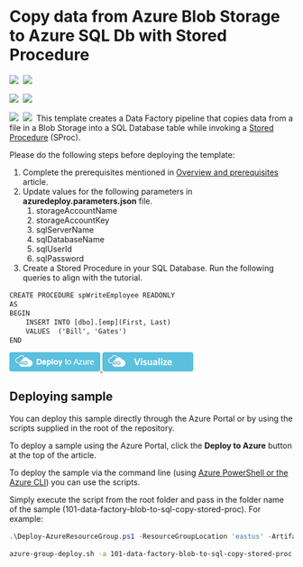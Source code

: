 # Copy data from Azure Blob Storage to Azure SQL Db with Stored Procedure

<IMG SRC="https://azbotstorage.blob.core.windows.net/badges/101-data-factory-blob-to-sql-copy-stored-proc/PublicLastTestDate.svg" />&nbsp;
<IMG SRC="https://azbotstorage.blob.core.windows.net/badges/101-data-factory-blob-to-sql-copy-stored-proc/PublicDeployment.svg" />&nbsp;

<IMG SRC="https://azbotstorage.blob.core.windows.net/badges/101-data-factory-blob-to-sql-copy-stored-proc/FairfaxLastTestDate.svg" />&nbsp;
<IMG SRC="https://azbotstorage.blob.core.windows.net/badges/101-data-factory-blob-to-sql-copy-stored-proc/FairfaxDeployment.svg" />&nbsp;

<IMG SRC="https://azbotstorage.blob.core.windows.net/badges/101-data-factory-blob-to-sql-copy-stored-proc/BestPracticeResult.svg" />&nbsp;
<IMG SRC="https://azbotstorage.blob.core.windows.net/badges/101-data-factory-blob-to-sql-copy-stored-proc/CredScanResult.svg" />&nbsp;
This template creates a Data Factory pipeline that copies data from a file in a Blob Storage into a SQL Database table while invoking a [Stored Procedure](https://azure.microsoft.com/en-us/documentation/articles/data-factory-stored-proc-activity/) (SProc). 

Please do the following steps before deploying the template: 

1. Complete the prerequisites mentioned in [Overview and prerequisites](https://azure.microsoft.com/documentation/articles/data-factory-copy-data-from-azure-blob-storage-to-sql-database/) article.
2. Update values for the following parameters in **azuredeploy.parameters.json** file. 
	1. storageAccountName
	2. storageAccountKey
	3. sqlServerName
	4. sqlDatabaseName
	5. sqlUserId
	6. sqlPassword
3. Create a Stored Procedure in your SQL Database. Run the following queries to align with the tutorial.

```
CREATE PROCEDURE spWriteEmployee READONLY
AS
BEGIN
	INSERT INTO [dbo].[emp](First, Last)
	VALUES  ('Bill', 'Gates')
END
```

<a href="https://portal.azure.com/#create/Microsoft.Template/uri/https%3A%2F%2Fraw.githubusercontent.com%2FAzure%2Fazure-quickstart-templates%2Fmaster%2F101-data-factory-blob-to-sql-copy-stored-proc%2Fazuredeploy.json" target="_blank">
    <img src="https://raw.githubusercontent.com/Azure/azure-quickstart-templates/master/1-CONTRIBUTION-GUIDE/images/deploytoazure.png"/>
</a>
<a href="http://armviz.io/#/?load=https%3A%2F%2Fraw.githubusercontent.com%2FAzure%2Fazure-quickstart-templates%2Fmaster%2F101-data-factory-blob-to-sql-stored-proc%2Fazuredeploy.json" target="_blank">
    <img src="https://raw.githubusercontent.com/Azure/azure-quickstart-templates/master/1-CONTRIBUTION-GUIDE/images/visualizebutton.png"/>
</a>

## Deploying sample
You can deploy this sample directly through the Azure Portal or by using the scripts supplied in the root of the repository.

To deploy a sample using the Azure Portal, click the **Deploy to Azure** button at the top of the article. 

To deploy the sample via the command line (using [Azure PowerShell or the Azure CLI](https://azure.microsoft.com/en-us/downloads/)) you can use the scripts.

Simply execute the script from the root folder and pass in the folder name of the sample (101-data-factory-blob-to-sql-copy-stored-proc). For example:

```PowerShell
.\Deploy-AzureResourceGroup.ps1 -ResourceGroupLocation 'eastus' -ArtifactStagingDirectory 101-data-factory-blob-to-sql-copy-stored-proc
```
```bash
azure-group-deploy.sh -a 101-data-factory-blob-to-sql-copy-stored-proc -l eastus
```
